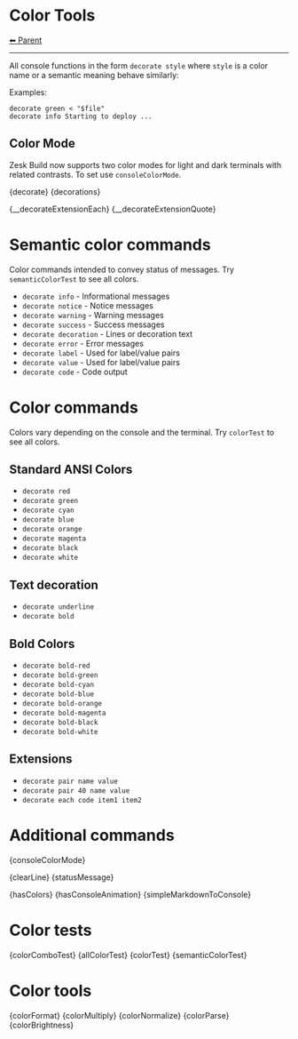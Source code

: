 # Color Tools

<!-- TEMPLATE header 2 -->
[⬅ Parent ](../index.md)
<hr />

All console functions in the form `decorate style` where `style` is a color name or a semantic meaning behave similarly:

Examples:

    decorate green < "$file"
    decorate info Starting to deploy ...

## Color Mode

Zesk Build now supports two color modes for light and dark terminals with related contrasts. To set use
`consoleColorMode`.

{decorate}
{decorations}

{__decorateExtensionEach}
{__decorateExtensionQuote}

# Semantic color commands

Color commands intended to convey status of messages. Try `semanticColorTest` to see all colors.

- `decorate info` - Informational messages
- `decorate notice` - Notice messages
- `decorate warning` - Warning messages
- `decorate success` - Success messages
- `decorate decoration` - Lines or decoration text
- `decorate error` - Error messages
- `decorate label` - Used for label/value pairs
- `decorate value` - Used for label/value pairs
- `decorate code` - Code output

# Color commands

Colors vary depending on the console and the terminal. Try `colorTest` to see all colors.

## Standard ANSI Colors

- `decorate red`
- `decorate green`
- `decorate cyan`
- `decorate blue`
- `decorate orange`
- `decorate magenta`
- `decorate black`
- `decorate white`

## Text decoration

- `decorate underline`
- `decorate bold`

## Bold Colors

- `decorate bold-red`
- `decorate bold-green`
- `decorate bold-cyan`
- `decorate bold-blue`
- `decorate bold-orange`
- `decorate bold-magenta`
- `decorate bold-black`
- `decorate bold-white`

## Extensions

- `decorate pair name value`
- `decorate pair 40 name value`
- `decorate each code item1 item2`

# Additional commands

{consoleColorMode}

{clearLine}
{statusMessage}

{hasColors}
{hasConsoleAnimation}
{simpleMarkdownToConsole}

# Color tests

{colorComboTest}
{allColorTest}
{colorTest}
{semanticColorTest}

# Color tools

{colorFormat}
{colorMultiply}
{colorNormalize}
{colorParse}
{colorBrightness}
